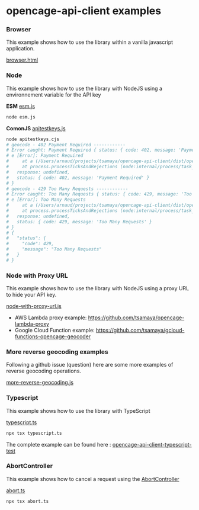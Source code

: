 # opencage-api-client examples

### Browser

This example shows how to use the library within a vanilla javascript application.

[browser.html](./browser.html)

### Node

This example shows how to use the library with NodeJS using a environnement variable for the API key

**ESM**
[esm.js](./esm.js)

```bash
node esm.js
```

**ComonJS**
[apitestkeys.js](./apitestkeys.js)

```bash
node apitestkeys.cjs
# geocode - 402 Payment Required ------------
# Error caught: Payment Required { status: { code: 402, message: 'Payment Required' } }
# e [Error]: Payment Required
#     at a (/Users/arnaud/projects/tsamaya/opencage-api-client/dist/opencage-api.cjs:1:2116)
#     at process.processTicksAndRejections (node:internal/process/task_queues:95:5) {
#   response: undefined,
#   status: { code: 402, message: 'Payment Required' }
# }
# geocode - 429 Too Many Requests ------------
# Error caught: Too Many Requests { status: { code: 429, message: 'Too Many Requests' } }
# e [Error]: Too Many Requests
#     at a (/Users/arnaud/projects/tsamaya/opencage-api-client/dist/opencage-api.cjs:1:2116)
#     at process.processTicksAndRejections (node:internal/process/task_queues:95:5) {
#   response: undefined,
#   status: { code: 429, message: 'Too Many Requests' }
# }
# {
#   "status": {
#     "code": 429,
#     "message": "Too Many Requests"
#   }
# }
```

### Node with Proxy URL

This example shows how to use the library with NodeJS using a proxy URL to hide your API key.

[node-with-proxy-url.js](./node-with-proxy-url.js)

- AWS Lambda proxy example: https://github.com/tsamaya/opencage-lambda-proxy
- Google Cloud Function example: https://github.com/tsamaya/gcloud-functions-opencage-geocoder

### More reverse geocoding examples

Following a github issue (question) here are some more examples of reverse geocoding operations.

[more-reverse-geocoding.js](./more-reverse-geocoding.js)

### Typescript

This example shows how to use the library with TypeScript

[typescript.ts](./typescript.ts)

```bash
npx tsx typescript.ts
```

The complete example can be found here : [opencage-api-client-typescript-test](https://github.com/tsamaya/opencage-api-client-typescript-test)

### AbortController

This example shows how to cancel a request using the [AbortController](https://developer.mozilla.org/en-US/docs/Web/API/AbortController)

[abort.ts](./abort.ts)

```bash
npx tsx abort.ts
```
